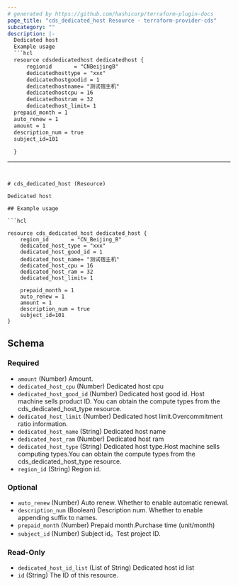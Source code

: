```yaml
---
# generated by https://github.com/hashicorp/terraform-plugin-docs
page_title: "cds_dedicated_host Resource - terraform-provider-cds"
subcategory: ""
description: |-
  Dedicated host
  Example usage
  ```hcl
  resource cdsdedicatedhost dedicatedhost {
      regionid       = "CNBeijingB"
      dedicatedhosttype = "xxx"
      dedicatedhostgoodid = 1
      dedicatedhostname= "测试宿主机"
      dedicatedhostcpu = 16
      dedicatedhostram = 32
      dedicatedhost_limit= 1
  prepaid_month = 1
  auto_renew = 1
  amount = 1
  description_num = true
  subject_id=101
  
  }
  ```
---
```


# cds_dedicated_host (Resource)

Dedicated host

## Example usage

```hcl

resource cds_dedicated_host dedicated_host {
	region_id 		= "CN_Beijing_B"
	dedicated_host_type = "xxx"
	dedicated_host_good_id = 1
	dedicated_host_name= "测试宿主机"
	dedicated_host_cpu = 16
	dedicated_host_ram = 32
	dedicated_host_limit= 1

	prepaid_month = 1
	auto_renew = 1
	amount = 1
	description_num = true
	subject_id=101
}

```



<!-- schema generated by tfplugindocs -->
## Schema

### Required

- `amount` (Number) Amount.
- `dedicated_host_cpu` (Number) Dedicated host cpu
- `dedicated_host_good_id` (Number) Dedicated host good id. Host machine sells product ID. You can obtain the compute types from the cds_dedicated_host_type resource.
- `dedicated_host_limit` (Number) Dedicated host limit.Overcommitment ratio information.
- `dedicated_host_name` (String) Dedicated host name
- `dedicated_host_ram` (Number) Dedicated host ram
- `dedicated_host_type` (String) Dedicated host type.Host machine sells computing types.You can obtain the compute types from the cds_dedicated_host_type resource.
- `region_id` (String) Region id.

### Optional

- `auto_renew` (Number) Auto renew. Whether to enable automatic renewal.
- `description_num` (Boolean) Description num. Whether to enable appending suffix to names.
- `prepaid_month` (Number) Prepaid month.Purchase time (unit/month)
- `subject_id` (Number) Subject id。Test project ID.

### Read-Only

- `dedicated_host_id_list` (List of String) Dedicated host id list
- `id` (String) The ID of this resource.
